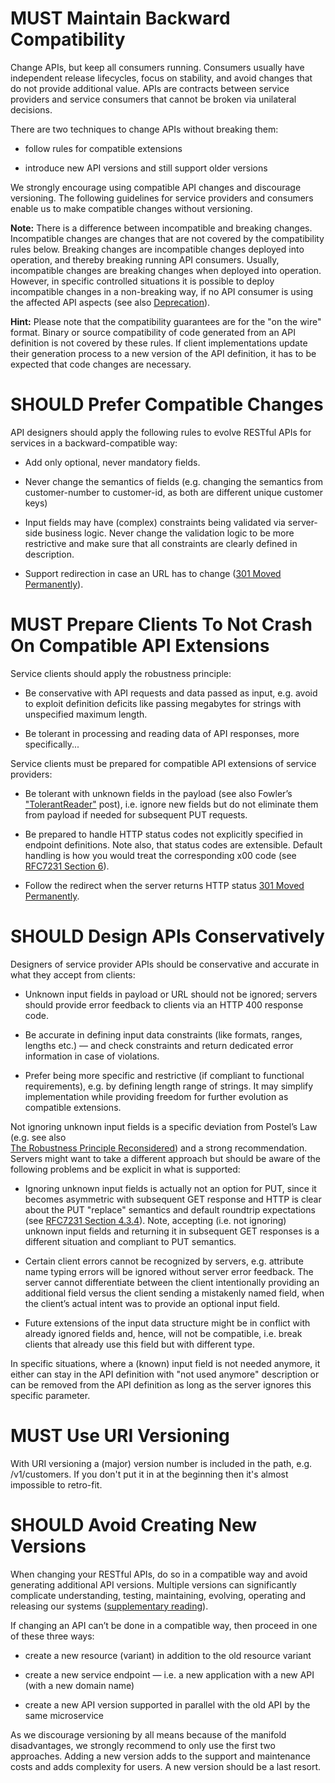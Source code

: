 # MUST Maintain Backward Compatibility

Change APIs, but keep all consumers running. Consumers usually have
independent release lifecycles, focus on stability, and avoid changes
that do not provide additional value. APIs are contracts between service
providers and service consumers that cannot be broken via unilateral
decisions.

There are two techniques to change APIs without breaking them:

  - follow rules for compatible extensions

  - introduce new API versions and still support older versions

We strongly encourage using compatible API changes and discourage
versioning. The following guidelines for service providers and consumers
enable us to make compatible changes without versioning.

**Note:** There is a difference between incompatible and breaking
changes. Incompatible changes are changes that are not covered by the
compatibility rules below. Breaking changes are incompatible changes
deployed into operation, and thereby breaking running API consumers.
Usually, incompatible changes are breaking changes when deployed into
operation. However, in specific controlled situations it is possible to
deploy incompatible changes in a non-breaking way, if no API consumer is
using the affected API aspects (see also [Deprecation](deprecation.md)).

**Hint:** Please note that the compatibility guarantees are for the "on
the wire" format. Binary or source compatibility of code generated from
an API definition is not covered by these rules. If client
implementations update their generation process to a new version of the
API definition, it has to be expected that code changes are necessary.

# SHOULD Prefer Compatible Changes

API designers should apply the following rules to evolve RESTful APIs
for services in a backward-compatible way:

  - Add only optional, never mandatory fields.

  - Never change the semantics of fields (e.g. changing the semantics from
    customer-number to customer-id, as both are different unique
    customer keys)

  - Input fields may have (complex) constraints being validated via
    server-side business logic. Never change the validation logic to be
    more restrictive and make sure that all constraints are clearly
    defined in description.

  - Support redirection in case an URL has to change ([301 Moved
    Permanently](https://en.wikipedia.org/wiki/HTTP_301)).

# MUST Prepare Clients To Not Crash On Compatible API Extensions

Service clients should apply the robustness principle:

  - Be conservative with API requests and data passed as input, e.g.
    avoid to exploit definition deficits like passing megabytes for
    strings with unspecified maximum length.

  - Be tolerant in processing and reading data of API responses, more
    specifically...

Service clients must be prepared for compatible API extensions of
service providers:

  - Be tolerant with unknown fields in the payload (see also Fowler’s
    ["TolerantReader"](http://martinfowler.com/bliki/TolerantReader.html)
    post), i.e. ignore new fields but do not eliminate them from payload
    if needed for subsequent PUT requests.

  - Be prepared to handle HTTP status codes not explicitly specified in
    endpoint definitions. Note also, that status codes are extensible.
    Default handling is how you would treat the corresponding x00 code
    (see [RFC7231
    Section 6](https://tools.ietf.org/html/rfc7231#section-6)).

  - Follow the redirect when the server returns HTTP status [301 Moved
    Permanently](https://en.wikipedia.org/wiki/HTTP_301).

# SHOULD Design APIs Conservatively

Designers of service provider APIs should be conservative and accurate
in what they accept from clients:

  - Unknown input fields in payload or URL should not be ignored;
    servers should provide error feedback to clients via an HTTP 400
    response code.

  - Be accurate in defining input data constraints (like formats,
    ranges, lengths etc.) — and check constraints and return dedicated
    error information in case of violations.

  - Prefer being more specific and restrictive (if compliant to
    functional requirements), e.g. by defining length range of strings.
    It may simplify implementation while providing freedom for further
    evolution as compatible extensions.

Not ignoring unknown input fields is a specific deviation from Postel’s
Law (e.g. see also  
[The Robustness Principle
Reconsidered](https://cacm.acm.org/magazines/2011/8/114933-the-robustness-principle-reconsidered/fulltext))
and a strong recommendation. Servers might want to take a different
approach but should be aware of the following problems and be explicit
in what is supported:

  - Ignoring unknown input fields is actually not an option for PUT,
    since it becomes asymmetric with subsequent GET response and HTTP is
    clear about the PUT "replace" semantics and default roundtrip
    expectations (see [RFC7231 Section
    4.3.4](https://tools.ietf.org/html/rfc7231#section-4.3.4)). Note,
    accepting (i.e. not ignoring) unknown input fields and returning it
    in subsequent GET responses is a different situation and compliant
    to PUT semantics.

  - Certain client errors cannot be recognized by servers, e.g.
    attribute name typing errors will be ignored without server error
    feedback. The server cannot differentiate between the client
    intentionally providing an additional field versus the client
    sending a mistakenly named field, when the client’s actual intent
    was to provide an optional input field.

  - Future extensions of the input data structure might be in conflict
    with already ignored fields and, hence, will not be compatible, i.e.
    break clients that already use this field but with different type.

In specific situations, where a (known) input field is not needed
anymore, it either can stay in the API definition with "not used
anymore" description or can be removed from the API definition as long
as the server ignores this specific
parameter.

# MUST Use URI Versioning

With URI versioning a (major) version number is included in the path,
e.g. /v1/customers. If you don't put it in at the beginning then it's 
almost impossible to retro-fit.

# SHOULD Avoid Creating New Versions

When changing your RESTful APIs, do so in a compatible way and avoid
generating additional API versions. Multiple versions can significantly
complicate understanding, testing, maintaining, evolving, operating and
releasing our systems ([supplementary
reading](http://martinfowler.com/articles/enterpriseREST.html)).

If changing an API can’t be done in a compatible way, then proceed in
one of these three ways:

  - create a new resource (variant) in addition to the old resource
    variant

  - create a new service endpoint — i.e. a new application with a new
    API (with a new domain name)

  - create a new API version supported in parallel with the old API by
    the same microservice

As we discourage versioning by all means because of the manifold
disadvantages, we strongly recommend to only use the first two
approaches. Adding a new version adds to the support and maintenance costs
and adds complexity for users. A new version should be a last resort.
